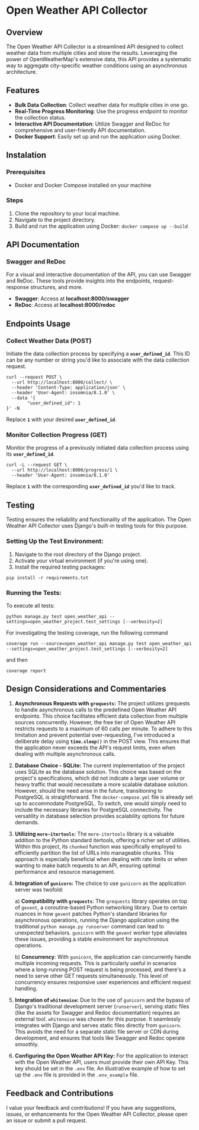 # Open Weather API Collector

## Overview

The Open Weather API Collector is a streamlined API designed to collect weather data from multiple cities and store the results. Leveraging the power of OpenWeatherMap's extensive data, this API provides a systematic way to aggregate city-specific weather conditions using an asynchronous architecture.

## Features

* **Bulk Data Collection**: Collect weather data for multiple cities in one go.
* **Real-Time Progress Monitoring**: Use the progress endpoint to monitor the collection status.
* **Interactive API Documentation**: Utilize Swagger and ReDoc for comprehensive and user-friendly API documentation.
* **Docker Support**: Easily set up and run the application using Docker.

## Instalation

### Prerequisites

* Docker and Docker Compose installed on your machine 

### Steps

1. Clone the repository to your local machine.
2. Navigate to the project directory.
3. Build and run the application using Docker:
```docker compose up --build```

## API Documentation

### Swagger and ReDoc

For a visual and interactive documentation of the API, you can use Swagger and ReDoc. These tools provide insights into the endpoints, request-response structures, and more.

* **Swagger**: Access at **localhost:8000/swagger**
* **ReDoc**: Access at **localhost:8000/redoc**

## Endpoints Usage

### Collect Weather Data (POST)

Initiate the data collection process by specifying a **`user_defined_id`**. This ID can be any number or string you'd like to associate with the data collection request.

```
curl --request POST \
  --url http://localhost:8000/collect/ \
  --header 'Content-Type: application/json' \
  --header 'User-Agent: insomnia/8.1.0' \
  --data '{
        "user_defined_id": 1
}' -N
```

Replace **`1`** with your desired **`user_defined_id`**.

### Monitor Collection Progress (GET)

Monitor the progress of a previously initiated data collection process using its **`user_defined_id`**.

```
curl -L --request GET \
  --url http://localhost:8000/progress/1 \
  --header 'User-Agent: insomnia/8.1.0'
```

Replace **`1`** with the corresponding **`user_defined_id`** you'd like to track.

## Testing 

Testing ensures the reliability and functionality of the application. The Open Weather API Collector uses Django's built-in testing tools for this purpose.

### Setting Up the Test Environment:

1. Navigate to the root directory of the Django project.
2. Activate your virtual environment (if you're using one).
3. Install the required testing packages:
```
pip install -r requirements.txt
```

### Running the Tests:

To execute all tests:
```
python manage.py test open_weather_api --settings=open_weather_project.test_settings [--verbosity=2]
```

For investigating the testing coverage, run the following command
```
coverage run --source=open_weather_api manage.py test open_weather_api --settings=open_weather_project.test_settings [--verbosity=2]
```
and then
```
coverage report
```

## Design Considerations and Commentaries

1. **Asynchronous Requests with **`grequests`**:** 
The project utilizes grequests to handle asynchronous calls to the predefined Open Weather API endpoints. This choice facilitates efficient data collection from multiple sources concurrently. However, the free tier of Open Weather API restricts requests to a maximum of 60 calls per minute. To adhere to this limitation and prevent potential over-requesting, I've introduced a deliberate delay using **`time.sleep()`** in the POST view. This ensures that the application never exceeds the API's request limits, even when dealing with multiple asynchronous calls. 

2. **Database Choice - SQLite:**
The current implementation of the project uses SQLite as the database solution. This choice was based on the project's specifications, which did not indicate a large user volume or heavy traffic that would necessitate a more scalable database solution. However, should the need arise in the future, transitioning to PostgreSQL is straightforward. The `docker-compose.yml` file is already set up to accommodate PostgreSQL. To switch, one would simply need to include the necessary libraries for PostgreSQL connectivity. The versatility in database selection provides scalability options for future demands.

3. **Utilizing `more-itertools`:** 
   The `more-itertools` library is a valuable addition to the Python standard itertools, offering a richer set of utilities. Within this project, its `chunked` function was specifically employed to efficiently partition the list of URLs into manageable chunks. This approach is especially beneficial when dealing with rate limits or when wanting to make batch requests to an API, ensuring optimal performance and resource management.

4. **Integration of `gunicorn`:** 
   The choice to use `gunicorn` as the application server was twofold:
   
   a) **Compatibility with `grequests`**: The `grequests` library operates on top of `gevent`, a coroutine-based Python networking library. Due to certain nuances in how `gevent` patches Python's standard libraries for asynchronous operations, running the Django application using the traditional `python manage.py runserver` command can lead to unexpected behaviors. `gunicorn` with the `gevent` worker type alleviates these issues, providing a stable environment for asynchronous operations.
   
   b) **Concurrency**: With `gunicorn`, the application can concurrently handle multiple incoming requests. This is particularly useful in scenarios where a long-running POST request is being processed, and there's a need to serve other GET requests simultaneously. This level of concurrency ensures responsive user experiences and efficient request handling.

5. **Integration of `whitenoise`:** 
   Due to the use of `gunicorn` and the bypass of Django's traditional development server (`runserver`), serving static files (like the assets for Swagger and Redoc documentation) requires an external tool. `whitenoise` was chosen for this purpose. It seamlessly integrates with Django and serves static files directly from `gunicorn`. This avoids the need for a separate static file server or CDN during development, and ensures that tools like Swagger and Redoc operate smoothly.

6. **Configuring the Open Weather API Key:**
For the application to interact with the Open Weather API, users must provide their own API Key. This key should be set in the `.env` file. An illustrative example of how to set up the `.env` file is provided in the `.env_example` file.


## Feedback and Contributions

I value your feedback and contributions! If you have any suggestions, issues, or enhancements for the Open Weather API Collector, please open an issue or submit a pull request.